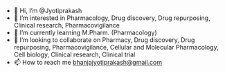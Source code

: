- 👋 Hi, I’m @Jyotiprakash
- 👀 I’m interested in Pharmacology, Drug discovery, Drug repurposing, Clinical research, Pharmacovigilance
- 🌱 I’m currently learning M.Pharm. (Pharmacology)
- 💞️ I’m looking to collaborate on Pharmacy, Drug discovery, Drug repurposing, Pharmacovigilance, Cellular and Molecular Pharmacology, Cell biology, Clinical research, Clinical trial 
- 📫 How to reach me bhanjajyotiprakash@gmail.com

<!---
Jyotiprakash98/Jyotiprakash98 is a ✨ special ✨ repository because its `README.md` (this file) appears on your GitHub profile.
You can click the Preview link to take a look at your changes.
--->
